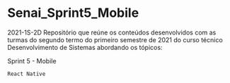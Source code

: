 # Senai_Sprint5_Mobile
2021-1S-2D  Repositório que reúne os conteúdos desenvolvidos com as turmas do segundo termo do primeiro semestre de 2021 do curso técnico Desenvolvimento de Sistemas abordando os tópicos:

Sprint 5 - Mobile

    React Native
